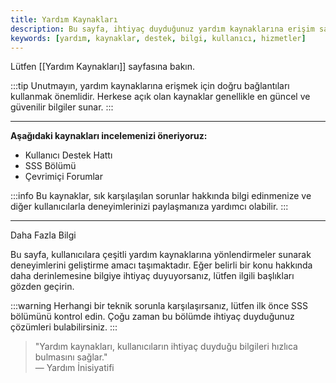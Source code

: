 ```yaml
---
title: Yardım Kaynakları
description: Bu sayfa, ihtiyaç duyduğunuz yardım kaynaklarına erişim sağlayan önemli bilgiler sunmaktadır. Kullanıcıların faydalanabileceği çeşitli kaynakları ve destek hizmetlerini içerir.
keywords: [yardım, kaynaklar, destek, bilgi, kullanıcı, hizmetler]
---
```


Lütfen [[Yardım Kaynakları]] sayfasına bakın.

:::tip
Unutmayın, yardım kaynaklarına erişmek için doğru bağlantıları kullanmak önemlidir. Herkese açık olan kaynaklar genellikle en güncel ve güvenilir bilgiler sunar.
:::

---

**Aşağıdaki kaynakları incelemenizi öneriyoruz:**

- Kullanıcı Destek Hattı
- SSS Bölümü
- Çevrimiçi Forumlar

:::info
Bu kaynaklar, sık karşılaşılan sorunlar hakkında bilgi edinmenize ve diğer kullanıcılarla deneyimlerinizi paylaşmanıza yardımcı olabilir.
:::

---


Daha Fazla Bilgi

Bu sayfa, kullanıcılara çeşitli yardım kaynaklarına yönlendirmeler sunarak deneyimlerini geliştirme amacı taşımaktadır. Eğer belirli bir konu hakkında daha derinlemesine bilgiye ihtiyaç duyuyorsanız, lütfen ilgili başlıkları gözden geçirin.



:::warning
Herhangi bir teknik sorunla karşılaşırsanız, lütfen ilk önce SSS bölümünü kontrol edin. Çoğu zaman bu bölümde ihtiyaç duyduğunuz çözümleri bulabilirsiniz.
:::

> "Yardım kaynakları, kullanıcıların ihtiyaç duyduğu bilgileri hızlıca bulmasını sağlar."  
> — Yardım İnisiyatifi